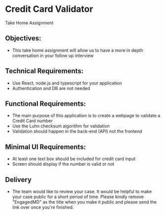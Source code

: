 # Credit Card Validator

Take Home Assignment

## Objectives:

- This take home assignment will allow us to have a more in depth conversation in your follow up interview

## Technical Requirements:

- Use React, node.js and typescript for your application
- Authentication and DB are not needed

## Functional Requirements:

- The main purpose of this application is to create a webpage to validate a Credit Card number
- Use the Luhn checksum algorithm for validation
- Validation should happen in the back-end (API) not the frontend

## Minimal UI Requirements:

- At least one text box should be included for credit card input
- Screen should display if the number is valid or not

## Delivery

- The team would like to review your case. It would be helpful to make your case public for a short period of time. Please kindly remove "EngagedMD" as the title when you make it public and please send the link over once you're finished.
